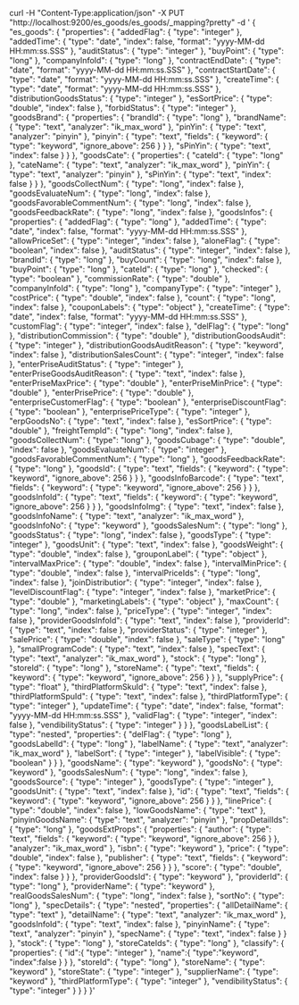 curl -H "Content-Type:application/json" -X PUT "http://localhost:9200/es_goods/es_goods/_mapping?pretty" -d '
{
    "es_goods":
    {
        "properties":
        {
            "addedFlag":
            {
                "type": "integer"
            },
            "addedTime":
            {
                "type": "date",
                "index": false,
                "format": "yyyy-MM-dd HH:mm:ss.SSS"
            },
            "auditStatus":
            {
                "type": "integer"
            },
            "buyPoint":
            {
                "type": "long"
            },
            "companyInfoId":
            {
                "type": "long"
            },
            "contractEndDate":
            {
                "type": "date",
                "format": "yyyy-MM-dd HH:mm:ss.SSS"
            },
            "contractStartDate":
            {
                "type": "date",
                "format": "yyyy-MM-dd HH:mm:ss.SSS"
            },
            "createTime":
            {
                "type": "date",
                "format": "yyyy-MM-dd HH:mm:ss.SSS"
            },
            "distributionGoodsStatus":
            {
                "type": "integer"
            },
            "esSortPrice":
            {
                "type": "double",
                "index": false
            },
            "forbidStatus":
            {
                "type": "integer"
            },
            "goodsBrand":
            {
                "properties":
                {
                    "brandId":
                    {
                        "type": "long"
                    },
                    "brandName":
                    {
                        "type": "text",
                        "analyzer": "ik_max_word"
                    },
                    "pinYin":
                    {
                        "type": "text",
                        "analyzer": "pinyin"
                    },
                    "pinyin":
                    {
                        "type": "text",
                        "fields":
                        {
                            "keyword":
                            {
                                "type": "keyword",
                                "ignore_above": 256
                            }
                        }
                    },
                    "sPinYin":
                    {
                        "type": "text",
                        "index": false
                    }
                }
            },
            "goodsCate":
            {
                "properties":
                {
                    "cateId":
                    {
                        "type": "long"
                    },
                    "cateName":
                    {
                        "type": "text",
                        "analyzer": "ik_max_word"
                    },
                    "pinYin":
                    {
                        "type": "text",
                        "analyzer": "pinyin"
                    },
                    "sPinYin":
                    {
                        "type": "text",
                        "index": false
                    }
                }
            },
            "goodsCollectNum":
            {
                "type": "long",
                "index": false
            },
            "goodsEvaluateNum":
            {
                "type": "long",
                "index": false
            },
            "goodsFavorableCommentNum":
            {
                "type": "long",
                "index": false
            },
            "goodsFeedbackRate":
            {
                "type": "long",
                "index": false
            },
            "goodsInfos":
            {
                "properties":
                {
                    "addedFlag":
                    {
                        "type": "long"
                    },
                    "addedTime":
                    {
                        "type": "date",
                        "index": false,
                        "format": "yyyy-MM-dd HH:mm:ss.SSS"
                    },
                    "allowPriceSet":
                    {
                        "type": "integer",
                        "index": false
                    },
                    "aloneFlag":
                    {
                        "type": "boolean",
                        "index": false
                    },
                    "auditStatus":
                    {
                        "type": "integer",
                        "index": false
                    },
                    "brandId":
                    {
                        "type": "long"
                    },
                    "buyCount":
                    {
                        "type": "long",
                        "index": false
                    },
                    "buyPoint":
                    {
                        "type": "long"
                    },
                    "cateId":
                    {
                        "type": "long"
                    },
                    "checked":
                    {
                        "type": "boolean"
                    },
                    "commissionRate":
                    {
                        "type": "double"
                    },
                    "companyInfoId":
                    {
                        "type": "long"
                    },
                    "companyType":
                    {
                        "type": "integer"
                    },
                    "costPrice":
                    {
                        "type": "double",
                        "index": false
                    },
                    "count":
                    {
                        "type": "long",
                        "index": false
                    },
                    "couponLabels":
                    {
                        "type": "object"
                    },
                    "createTime":
                    {
                        "type": "date",
                        "index": false,
                        "format": "yyyy-MM-dd HH:mm:ss.SSS"
                    },
                    "customFlag":
                    {
                        "type": "integer",
                        "index": false
                    },
                    "delFlag":
                    {
                        "type": "long"
                    },
                    "distributionCommission":
                    {
                        "type": "double"
                    },
                    "distributionGoodsAudit":
                    {
                        "type": "integer"
                    },
                    "distributionGoodsAuditReason":
                    {
                        "type": "keyword",
                        "index": false
                    },
                    "distributionSalesCount":
                    {
                        "type": "integer",
                        "index": false
                    },
                    "enterPriseAuditStatus":
                    {
                        "type": "integer"
                    },
                    "enterPriseGoodsAuditReason":
                    {
                        "type": "text",
                        "index": false
                    },
                    "enterPriseMaxPrice":
                    {
                        "type": "double"
                    },
                    "enterPriseMinPrice":
                    {
                        "type": "double"
                    },
                    "enterPrisePrice":
                    {
                        "type": "double"
                    },
                    "enterpriseCustomerFlag":
                    {
                        "type": "boolean"
                    },
                    "enterpriseDiscountFlag":
                    {
                        "type": "boolean"
                    },
                    "enterprisePriceType":
                    {
                        "type": "integer"
                    },
                    "erpGoodsNo":
                    {
                        "type": "text",
                        "index": false
                    },
                    "esSortPrice":
                    {
                        "type": "double"
                    },
                    "freightTempId":
                    {
                        "type": "long",
                        "index": false
                    },
                    "goodsCollectNum":
                    {
                        "type": "long"
                    },
                    "goodsCubage":
                    {
                        "type": "double",
                        "index": false
                    },
                    "goodsEvaluateNum":
                    {
                        "type": "integer"
                    },
                    "goodsFavorableCommentNum":
                    {
                        "type": "long"
                    },
                    "goodsFeedbackRate":
                    {
                        "type": "long"
                    },
                    "goodsId":
                    {
                        "type": "text",
                        "fields":
                        {
                            "keyword":
                            {
                                "type": "keyword",
                                "ignore_above": 256
                            }
                        }
                    },
                    "goodsInfoBarcode":
                    {
                        "type": "text",
                        "fields":
                        {
                            "keyword":
                            {
                                "type": "keyword",
                                "ignore_above": 256
                            }
                        }
                    },
                    "goodsInfoId":
                    {
                        "type": "text",
                        "fields":
                        {
                            "keyword":
                            {
                                "type": "keyword",
                                "ignore_above": 256
                            }
                        }
                    },
                    "goodsInfoImg":
                    {
                        "type": "text",
                        "index": false
                    },
                    "goodsInfoName":
                    {
                        "type": "text",
                        "analyzer": "ik_max_word"
                    },
                    "goodsInfoNo":
                    {
                        "type": "keyword"
                    },
                    "goodsSalesNum":
                    {
                        "type": "long"
                    },
                    "goodsStatus":
                    {
                        "type": "long",
                        "index": false
                    },
                    "goodsType":
                    {
                        "type": "integer"
                    },
                    "goodsUnit":
                    {
                        "type": "text",
                        "index": false
                    },
                    "goodsWeight":
                    {
                        "type": "double",
                        "index": false
                    },
                    "grouponLabel":
                    {
                        "type": "object"
                    },
                    "intervalMaxPrice":
                    {
                        "type": "double",
                        "index": false
                    },
                    "intervalMinPrice":
                    {
                        "type": "double",
                        "index": false
                    },
                    "intervalPriceIds":
                    {
                        "type": "long",
                        "index": false
                    },
                    "joinDistributior":
                    {
                        "type": "integer",
                        "index": false
                    },
                    "levelDiscountFlag":
                    {
                        "type": "integer",
                        "index": false
                    },
                    "marketPrice":
                    {
                        "type": "double"
                    },
                    "marketingLabels":
                    {
                        "type": "object"
                    },
                    "maxCount":
                    {
                        "type": "long",
                        "index": false
                    },
                    "priceType":
                    {
                        "type": "integer",
                        "index": false
                    },
                    "providerGoodsInfoId":
                    {
                        "type": "text",
                        "index": false
                    },
                    "providerId":
                    {
                        "type": "text",
                        "index": false
                    },
                    "providerStatus":
                    {
                        "type": "integer"
                    },
                    "salePrice":
                    {
                        "type": "double",
                        "index": false
                    },
                    "saleType":
                    {
                        "type": "long"
                    },
                    "smallProgramCode":
                    {
                        "type": "text",
                        "index": false
                    },
                    "specText":
                    {
                        "type": "text",
                        "analyzer": "ik_max_word"
                    },
                    "stock":
                    {
                        "type": "long"
                    },
                    "storeId":
                    {
                        "type": "long"
                    },
                    "storeName":
                    {
                        "type": "text",
                        "fields":
                        {
                            "keyword":
                            {
                                "type": "keyword",
                                "ignore_above": 256
                            }
                        }
                    },
                    "supplyPrice":
                    {
                        "type": "float"
                    },
                    "thirdPlatformSkuId":
                    {
                        "type": "text",
                        "index": false
                    },
                    "thirdPlatformSpuId":
                    {
                        "type": "text",
                        "index": false
                    },
                    "thirdPlatformType":
                    {
                        "type": "integer"
                    },
                    "updateTime":
                    {
                        "type": "date",
                        "index": false,
                        "format": "yyyy-MM-dd HH:mm:ss.SSS"
                    },
                    "validFlag":
                    {
                        "type": "integer",
                        "index": false
                    },
                    "vendibilityStatus":
                    {
                        "type": "integer"
                    }
                }
            },
            "goodsLabelList":
            {
                "type": "nested",
                "properties":
                {
                    "delFlag":
                    {
                        "type": "long"
                    },
                    "goodsLabelId":
                    {
                        "type": "long"
                    },
                    "labelName":
                    {
                        "type": "text",
                        "analyzer": "ik_max_word"
                    },
                    "labelSort":
                    {
                        "type": "integer"
                    },
                    "labelVisible":
                    {
                        "type": "boolean"
                    }
                }
            },
            "goodsName":
            {
                "type": "keyword"
            },
            "goodsNo":
            {
                "type": "keyword"
            },
            "goodsSalesNum":
            {
                "type": "long",
                "index": false
            },
            "goodsSource":
            {
                "type": "integer"
            },
            "goodsType":
            {
                "type": "integer"
            },
            "goodsUnit":
            {
                "type": "text",
                "index": false
            },
            "id":
            {
                "type": "text",
                "fields":
                {
                    "keyword":
                    {
                        "type": "keyword",
                        "ignore_above": 256
                    }
                }
            },
            "linePrice":
            {
                "type": "double",
                "index": false
            },
            "lowGoodsName":
            {
                "type": "text"
            },
            "pinyinGoodsName":
            {
                "type": "text",
                "analyzer": "pinyin"
            },
            "propDetailIds":
            {
                "type": "long"
            },
            "goodsExtProps": {
                "properties": {
                  "author": {
                    "type": "text",
                    "fields": {
                      "keyword": {
                        "type": "keyword",
                        "ignore_above": 256
                      }
                    },
                    "analyzer": "ik_max_word"
                  },
                  "isbn": {
                    "type": "keyword"
                  },
                  "price": {
                    "type": "double",
                    "index": false
                  },
                  "publisher": {
                    "type": "text",
                    "fields": {
                      "keyword": {
                        "type": "keyword",
                        "ignore_above": 256
                      }
                    }
                  },
                  "score": {
                    "type": "double",
                    "index": false
                  }
                }
              },
            "providerGoodsId":
            {
                "type": "keyword"
            },
            "providerId":
            {
                "type": "long"
            },
            "providerName":
            {
                "type": "keyword"
            },
            "realGoodsSalesNum":
            {
                "type": "long",
                "index": false
            },
            "sortNo":
            {
                "type": "long"
            },
            "specDetails":
            {
                "type": "nested",
                "properties":
                {
                    "allDetailName":
                    {
                        "type": "text"
                    },
                    "detailName":
                    {
                        "type": "text",
                        "analyzer": "ik_max_word"
                    },
                    "goodsInfoId":
                    {
                        "type": "text",
                        "index": false
                    },
                    "pinyinName":
                    {
                        "type": "text",
                        "analyzer": "pinyin"
                    },
                    "specName":
                    {
                        "type": "text",
                        "index": false
                    }
                }
            },
            "stock":
            {
                "type": "long"
            },
            "storeCateIds":
            {
                "type": "long"
            },
            "classify": {
              "properties": {
                "id":{
                  "type": "integer"
                },
                "name":{
                  "type":"keyword",
                  "index":false
                }
              }
            },
            "storeId":
            {
                "type": "long"
            },
            "storeName":
            {
                "type": "keyword"
            },
            "storeState":
            {
                "type": "integer"
            },
            "supplierName":
            {
                "type": "keyword"
            },
            "thirdPlatformType":
            {
                "type": "integer"
            },
            "vendibilityStatus":
            {
                "type": "integer"
            }
        }
    }
}'